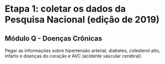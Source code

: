 # Etapa 1: coletar os dados da Pesquisa Nacional (edição de 2019)

## Módulo Q - Doenças Crônicas
Pegar as informações sobre hipertensão arterial, diabetes, colesterol alto, infarto e doenças do coração e AVC (acidente vascular cerebral)
